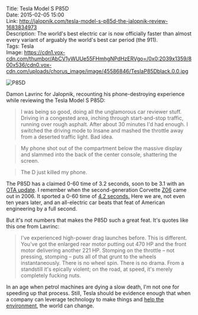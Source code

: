 Title: Tesla Model S P85D  
Date: 2015-02-05 15:00  
Link: http://jalopnik.com/tesla-model-s-p85d-the-jalopnik-review-1683834973  
Description: The world's best electric car is now officially faster than almost every variant of arguably the world's best car period (the 911).  
Tags: Tesla  
Image: https://cdn1.vox-cdn.com/thumbor/AbCV1yWUUe55FHmhgNPdHzERVgo=/0x0:2039x1359/800x536/cdn0.vox-cdn.com/uploads/chorus_image/image/45586846/TeslaP85Dblack.0.0.jpg  

![P85D][vox-cdn]

Damon Lavrinc for Jalopnik, recounting his phone-destroying experience while reviewing the Tesla Model S P85D:

> I was being so good, doing all the unglamorous car reviewer stuff. Driving in a congested area, inching through start-and-stop traffic, running over rough asphalt. After about 30 minutes I'd had enough. I switched the driving mode to Insane and mashed the throttle away from a deserted traffic light. Bad idea.

> My phone shot out of the compartment below the massive display and slammed into the back of the center console, shattering the screen.

> The D just killed my phone.

The P85D has a claimed 0-60 time of 3.2 seconds, soon to be 3.1 with an [OTA update][theverge]. I remember when the second-generation Corvette [Z06][motortrend] came out in 2006. It sported a 0-60 time of [4.2 seconds.][edmunds] Here we are, not even ten years later, and an all-electric car beats that feat of American engineering by a full second. 

But it's not numbers that makes the P85D such a great feat. It's quotes like this one from Lavrinc:

> I've experienced high-power drag launches before. This is different. You've got the enlarged rear motor putting out 470 HP and the front motor delivering another 221 HP. Stomping on the throttle – not pressing, stomping – puts all of that grunt to the wheels instantaneously. There is no wheel spin. There is no drama. From a standstill it's epically violent; on the road, at speed, it's merely completely fucking nuts.

In an age when petrol machines are dying a slow death, I'm not one for speeding up that process. Still, Tesla should be evidence enough that when a company can leverage technology to make things and [help the environment][slate], the world can change. 

[edmunds]: http://www.edmunds.com/chevrolet/corvette/2006/road-test1.html "C6 Z06 road test from Edmunds"
[motortrend]: http://www.motortrend.com/roadtests/coupes/112_0510_2006_chevrolet_corvette_z06/ "MotorTrend reviews the C6 Z06"
[slate]: http://www.slate.com/articles/technology/technology/2013/09/how_green_is_a_tesla_electric_cars_environmental_impact_depends_on_where.html "Slate on 'How Green is Tesla?'"
[theverge]: http://www.theverge.com/2015/1/29/7947533/tesla-will-make-the-absurdly-fast-p85d-even-faster-with-a-software-update "The Verge: 'Tesla will make the absurdly fast P85D even faster with a software update'"
[vox-cdn]: https://cdn1.vox-cdn.com/thumbor/AbCV1yWUUe55FHmhgNPdHzERVgo=/0x0:2039x1359/800x536/cdn0.vox-cdn.com/uploads/chorus_image/image/45586846/TeslaP85Dblack.0.0.jpg "Tesla P85D"